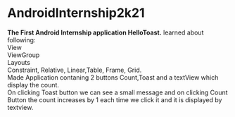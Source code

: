 # AndroidInternship2k21
<b>The First Android Internship application HelloToast.</b> 
learned about following:<br/>
  View<br/>
	ViewGroup<br/>
	Layouts<br/>
		Constraint, Relative, Linear,Table, Frame, Grid.<br/>
Made Application contaning 2 buttons Count,Toast and a textView which display the count.<br/>
On clicking Toast button we can see a small message and on clicking Count Button the count increases by 1 each time we click it and it is displayed by textview. 
